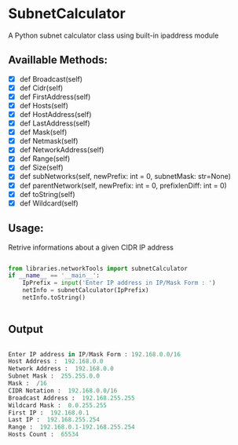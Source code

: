 # SubnetCalculator
A Python subnet calculator class using built-in ipaddress module

## Availlable Methods:

- [x]  def Broadcast(self)
- [x]  def Cidr(self)
- [x]  def FirstAddress(self)
- [x]  def Hosts(self)
- [x]  def HostAddress(self)
- [x]  def LastAddress(self)
- [x]  def Mask(self)
- [x]  def Netmask(self)
- [x]  def NetworkAddress(self)
- [x]  def Range(self)
- [x]  def Size(self)
- [x]  def subNetworks(self, newPrefix: int = 0, subnetMask: str=None)
- [x]  def parentNetwork(self, newPrefix: int = 0, prefixlenDiff: int = 0)
- [x]  def toString(self)
- [x]  def Wildcard(self)

## Usage:

Retrive informations about a given CIDR IP address

``` python

from libraries.networkTools import subnetCalculator
if __name__ == '__main__':
    IpPrefix = input('Enter IP address in IP/Mask Form : ')
    netInfo = subnetCalculator(IpPrefix)
    netInfo.toString()
    
```

## Output

```python

Enter IP address in IP/Mask Form : 192.168.0.0/16
Host Address :  192.168.0.0
Network Address :  192.168.0.0
Subnet Mask :  255.255.0.0
Mask :  /16
CIDR Notation :  192.168.0.0/16
Broadcast Address :  192.168.255.255
Wildcard Mask :  0.0.255.255
First IP :  192.168.0.1
Last IP :  192.168.255.254
Range :  192.168.0.1-192.168.255.254
Hosts Count :  65534

```
